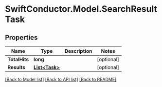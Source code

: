 # SwiftConductor.Model.SearchResultTask

## Properties

Name | Type | Description | Notes
------------ | ------------- | ------------- | -------------
**TotalHits** | **long** |  | [optional] 
**Results** | [**List&lt;Task&gt;**](Task.md) |  | [optional] 

[[Back to Model list]](../README.md#documentation-for-models) [[Back to API list]](../README.md#documentation-for-api-endpoints) [[Back to README]](../README.md)

